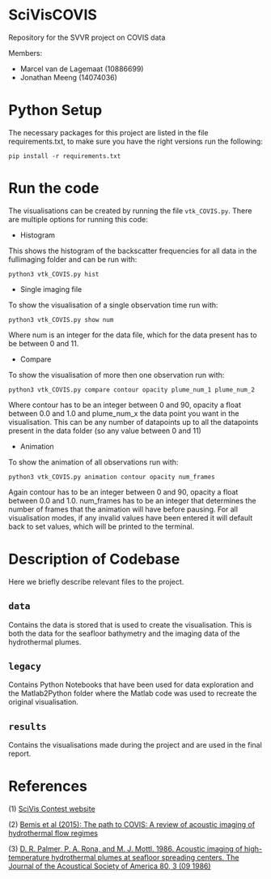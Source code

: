 # SciVisCOVIS
Repository for the SVVR project on COVIS data

Members:

* Marcel van de Lagemaat (10886699)
* Jonathan Meeng (14074036)

# Python Setup

The necessary packages for this project are listed in the file requirements.txt, to make sure you have the right versions run the following:

```shell
pip install -r requirements.txt
```
# Run the code

The visualisations can be created by running the file `vtk_COVIS.py`. There are multiple options for running this code:
- Histogram

This shows the histogram of the backscatter frequencies for all data in the fullimaging folder and can be run with:
```shell
python3 vtk_COVIS.py hist
```

- Single imaging file

To show the visualisation of a single observation time run with:
``` shell
python3 vtk_COVIS.py show num
```
Where num is an integer for the data file, which for the data present has to be between 0 and 11. 

- Compare

To show the visualisation of more then one observation run with:
``` shell
python3 vtk_COVIS.py compare contour opacity plume_num_1 plume_num_2 
```
Where contour has to be an integer between 0 and 90, opacity a float between 0.0 and 1.0 and plume_num_x the data point you want in the visualisation. This can be any number of datapoints up to all the datapoints present in the data folder (so any value between 0 and 11)

- Animation

To show the animation of all observations run with:
``` shell
python3 vtk_COVIS.py animation contour opacity num_frames
```
Again contour has to be an integer between 0 and 90, opacity a float between 0.0 and 1.0. num_frames has to be an integer that determines the number of frames that the animation will have before pausing. 
For all visualisation modes, if any invalid values have been entered it will default back to set values, which will be printed to the terminal.

# Description of Codebase

Here we briefly describe relevant files to the project.

## `data`

Contains the data is stored that is used to create the visualisation. This is both the data for the seafloor bathymetry and the imaging data of the hydrothermal plumes. 

## `legacy`

Contains Python Notebooks that have been used for data exploration and the Matlab2Python folder where the Matlab code was used to recreate the original visualisation. 

## `results`

Contains the visualisations made during the project and are used in the final report. 

# References

(1) [SciVis Contest website](https://sciviscontest2024.github.io/) 

(2) [Bemis et al (2015): The path to COVIS: A review of acoustic imaging of hydrothermal flow regimes](https://www.sciencedirect.com/science/article/abs/pii/S0967064515002027?via%3Dihub) 

(3) [D. R. Palmer, P. A. Rona, and M. J. Mottl. 1986. Acoustic imaging of high-temperature hydrothermal plumes at seafloor spreading centers. The Journal of the Acoustical Society of America 80, 3 (09 1986)](https://pubs.aip.org/asa/jasa/article-abstract/80/3/888/680648/Acoustic-imaging-of-high-temperature-hydrothermal?redirectedFrom=fulltext)

